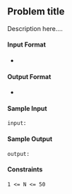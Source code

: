 ## **Problem title**

Description here....

#### **Input Format**

-

#### **Output Format**

- 

#### **Sample Input**
    input: 

#### **Sample Output**
    output:

#### **Constraints**
    1 <= N <= 50